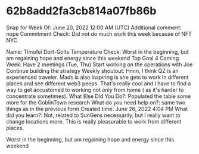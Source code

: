 # 62b8add2fa3cb814a07fb86b

Snap for Week Of: June 20, 2022 12:00 AM (UTC)
Additional comment: nope
Commitment Check: Did not do much work this week because of NFT NYC

Name: Timofei Dort-Golts
Temperature Check: Worst in the beginning, but am regaining hope and energy since this weekend
Top Goal 4 Coming Week: Have 2 meetings (Tue, Thu)
Start working on the operations with Joe 
Continue building the strategy
Weekly shoutout: Hmm, I think QZ is an experienced traveler. Mads is also inspiring is she gets to work in different places and see different web3 peeps. That's really cool and I have to find a way to get accustomed to working not only from home ( as it's harder to concentrate sometimes).
What Else Did You Do?: Populated the table some more for the GoblinTown research
What do you need help on?: same two things as in the previous form
Created time: June 26, 2022 4:04 PM
What did you learn?: Not, related to SunGens necessarily, but I really want to change locations more. This is really pleasurable to work from different places.

Worst in the beginning, but am regaining hope and energy since this weekend